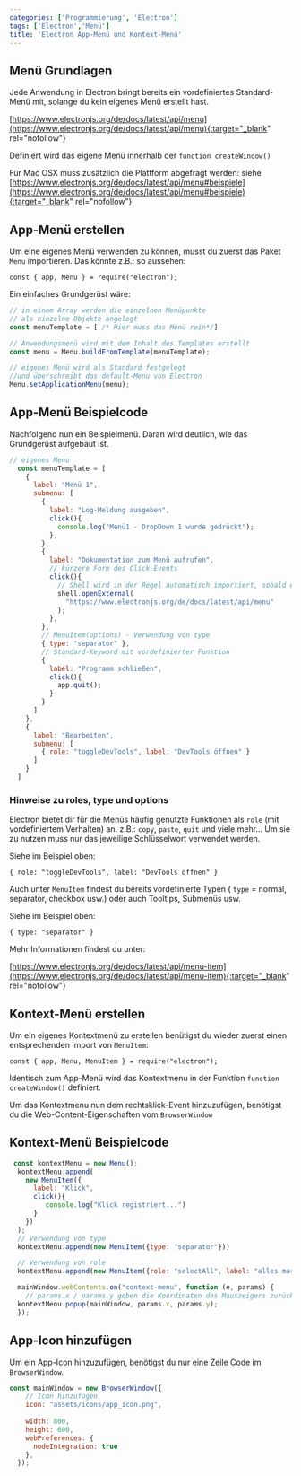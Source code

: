 ```yaml
---
categories: ['Programmierung', 'Electron']
tags: ['Electron','Menü']
title: 'Electron App-Menü und Kontext-Menü'
---
```


## Menü Grundlagen

Jede Anwendung in Electron bringt bereits ein vordefiniertes Standard-Menü mit, solange du kein eigenes Menü erstellt hast.

[https://www.electronjs.org/de/docs/latest/api/menu](https://www.electronjs.org/de/docs/latest/api/menu){:target="_blank" rel="nofollow"}

Definiert wird das eigene Menü innerhalb der `function createWindow()`

Für Mac OSX muss zusätzlich die Plattform abgefragt werden: siehe [https://www.electronjs.org/de/docs/latest/api/menu#beispiele](https://www.electronjs.org/de/docs/latest/api/menu#beispiele){:target="_blank" rel="nofollow"}

## App-Menü erstellen

Um eine eigenes Menü verwenden zu können, musst du zuerst das Paket `Menu` importieren. Das könnte z.B.: so aussehen:

`const { app, Menu } = require("electron");`

Ein einfaches Grundgerüst wäre:

```javascript
// in einem Array werden die einzelnen Menüpunkte 
// als einzelne Objekte angelegt
const menuTemplate = [ /* Hier muss das Menü rein*/]

// Anwendungsmenü wird mit dem Inhalt des Templates erstellt
const menu = Menu.buildFromTemplate(menuTemplate);

// eigenes Menü wird als Standard festgelegt 
//und überschreibt das default-Menu von Electron
Menu.setApplicationMenu(menu);
```

## App-Menü Beispielcode

Nachfolgend nun ein Beispielmenü. Daran wird deutlich, wie das Grundgerüst aufgebaut ist.

```javascript
// eigenes Menu
  const menuTemplate = [
    {
      label: "Menü 1",
      submenu: [
        {
          label: "Log-Meldung ausgeben",
          click(){
            console.log("Menü1 - DropDown 1 wurde gedrückt");
          },
        },
        {
          label: "Dokumentation zum Menü aufrufen",
          // kürzere Form des Click-Events
          click(){
            // Shell wird in der Regel automatisch importiert, sobald es verwendet wird
            shell.openExternal(
              "https://www.electronjs.org/de/docs/latest/api/menu"
            );
          },
        },
        // MenuItem(options) - Verwendung von type
        { type: "separator" },
        // Standard-Keyword mit vordefinierter Funktion
        {
          label: "Programm schließen",
          click(){
            app.quit();
          }
        }
      ]
    },
    {
      label: "Bearbeiten",
      submenu: [
        { role: "toggleDevTools", label: "DevTools öffnen" }
      ]
    }
  ]
```

### Hinweise zu roles, type und options

Electron bietet dir für die Menüs häufig genutzte Funktionen als `role` (mit vordefiniertem Verhalten) an. z.B.: `copy`, `paste`, `quit` und viele mehr... Um sie zu nutzen muss nur das jeweilige Schlüsselwort verwendet werden.

Siehe im Beispiel oben:

`{ role: "toggleDevTools", label: "DevTools öffnen" }`

Auch unter `MenuItem` findest du bereits vordefinierte Typen ( `type` = normal, separator, checkbox usw.) oder auch Tooltips, Submenüs usw.

Siehe im Beispiel oben:

`{ type: "separator" }`

Mehr Informationen findest du unter:

[https://www.electronjs.org/de/docs/latest/api/menu-item](https://www.electronjs.org/de/docs/latest/api/menu-item){:target="_blank" rel="nofollow"}

## Kontext-Menü erstellen

Um ein eigenes Kontextmenü zu erstellen benütigst du wieder zuerst einen entsprechenden Import von `MenuItem`:

`const { app, Menu, MenuItem } = require("electron");`

Identisch zum App-Menü wird das Kontextmenu in der Funktion `function createWindow()` definiert.

Um das Kontextmenu nun dem rechtsklick-Event hinzuzufügen, benötigst du die Web-Content-Eigenschaften vom `BrowserWindow`

## Kontext-Menü Beispielcode

```javascript
 const kontextMenu = new Menu();
  kontextMenu.append(
    new MenuItem({
      label: "Klick",
      click(){
         console.log("Klick registriert...") 
      }
    })
  );
  // Verwendung von type
  kontextMenu.append(new MenuItem({type: "separator"}))

  // Verwendung von role
  kontextMenu.append(new MenuItem({role: "selectAll", label: "alles markieren"}))

  mainWindow.webContents.on("context-menu", function (e, params) {
    // params.x / params.y geben die Koordinaten des Mauszeigers zurück
  kontextMenu.popup(mainWindow, params.x, params.y);
  });
```
## App-Icon hinzufügen

Um ein App-Icon hinzuzufügen, benötigst du nur eine Zeile Code im `BrowserWindow`.

```javascript
const mainWindow = new BrowserWindow({
    // Icon hinzufügen
    icon: "assets/icons/app_icon.png",
                                      
    width: 800,
    height: 600,
    webPreferences: {
      nodeIntegration: true
    },
  });
```